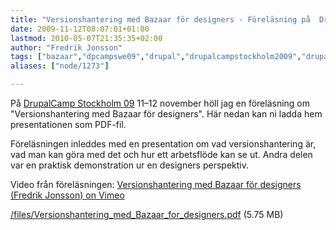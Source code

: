 ```yaml
---
title: "Versionshantering med Bazaar för designers - Föreläsning på  DrupalCamp"
date: 2009-11-12T08:07:01+01:00
lastmod: 2010-05-07T21:35:35+02:00
author: "Fredrik Jonsson"
tags: ["bazaar","dpcampswe09","drupal","drupalcampstockholm2009","drupalsthlm","teknologi"]
aliases: ["node/1273"]

---
```




På [DrupalCamp Stockholm 09](http://fall2009.drupalcamp.se/) 11–12 november höll jag en föreläsning om "Versionshantering med Bazaar för designers". Här nedan kan ni ladda hem presentationen som PDF-fil.

Föreläsningen inleddes med en presentation om vad versionshantering är, vad man kan göra med det och hur ett arbetsflöde kan se ut. Andra delen var en praktisk demonstration ur en designers perspektiv.

Video från föreläsningen: [Versionshantering med Bazaar för designers (Fredrik Jonsson) on Vimeo](http://vimeo.com/8554385)



[/files/Versionshantering_med_Bazaar_for_designers.pdf](Versionshantering_med_Bazaar_for_designers.pdf) (5.75 MB)
